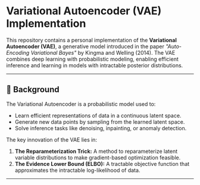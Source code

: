 # Variational Autoencoder (VAE) Implementation

This repository contains a personal implementation of the **Variational Autoencoder (VAE)**, a generative model introduced in the  paper *"Auto-Encoding Variational Bayes"* by Kingma and Welling (2014). The VAE combines deep learning with probabilistic modeling, enabling efficient inference and learning in models with intractable posterior distributions.

---
## 📜 **Background**

The Variational Autoencoder is a probabilistic model used to:
- Learn efficient representations of data in a continuous latent space.
- Generate new data points by sampling from the learned latent space.
- Solve inference tasks like denoising, inpainting, or anomaly detection.

The key innovation of the VAE lies in:
1. **The Reparameterization Trick:** A method to reparameterize latent variable distributions to make gradient-based optimization feasible.
2. **The Evidence Lower Bound (ELBO):** A tractable objective function that approximates the intractable log-likelihood of data.

---
